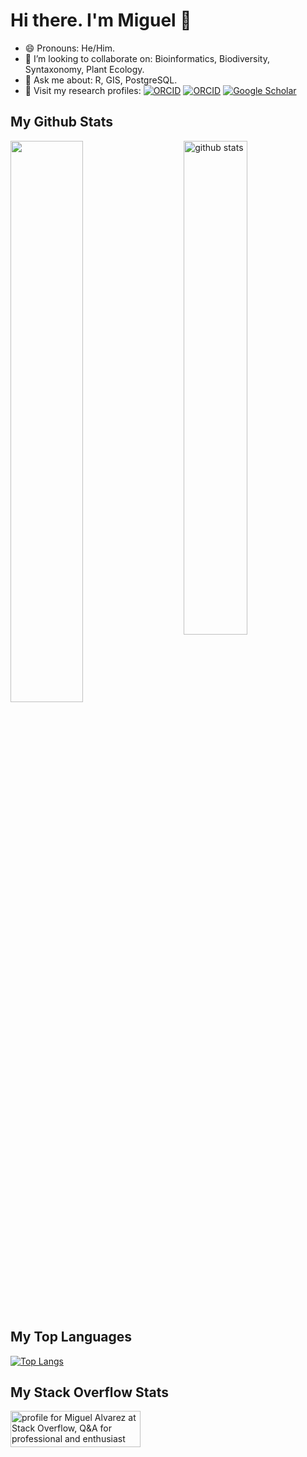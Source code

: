# Hi there. I'm Miguel 👋

- 😄 Pronouns: He/Him.
- 👯 I’m looking to collaborate on: Bioinformatics, Biodiversity, Syntaxonomy, Plant Ecology.
- 💬 Ask me about: R, GIS, PostgreSQL.
- :page_facing_up: Visit my research profiles:
  [![ORCID](https://img.shields.io/badge/RG-M_Alvarez-brightgreen.svg)](https://www.researchgate.net/profile/Miguel-Alvarez-9)
  [![ORCID](https://img.shields.io/badge/ORCID-0000--0003--1500--1834-green.svg)](https://orcid.org/0000-0003-1500-1834)
  [![Google Scholar](https://img.shields.io/badge/Google_Scholar-M_Alvarez-blue.svg)](https://scholar.google.de/citations?user=z29UaXQAAAAJ&hl)
  
## My Github Stats

<img src="https://github-readme-stats.vercel.app/api?username=kamapu&show_icons=true&theme=gotham" alt="github stats" width="45%" align="right"/>
<img src="https://github-readme-streak-stats.herokuapp.com/?user=kamapu&theme=dark" width="48%" >

## My Top Languages

[![Top Langs](https://github-readme-stats.vercel.app/api/top-langs/?username=kamapu&exclude_repo=kamapu,kamapu.github.io)](https://github.com/kamapu/github-readme-stats)

## My Stack Overflow Stats

<a href="https://stackoverflow.com/users/5846398/miguel-alvarez"><img src="https://stackoverflow.com/users/flair/5846398.png" width="208" height="58" alt="profile for Miguel Alvarez at Stack Overflow, Q&amp;A for professional and enthusiast programmers" title="profile for Miguel Alvarez at Stack Overflow, Q&amp;A for professional and enthusiast programmers"></a>

<!--
**kamapu/kamapu** is a ✨ _special_ ✨ repository because its `README.md` (this file) appears on your GitHub profile.

Here are some ideas to get you started:

- 🔭 I’m currently working on ...
- 🌱 I’m currently learning ...
- 👯 I’m looking to collaborate on ...
- 🤔 I’m looking for help with ...
- 💬 Ask me about ...
- 📫 How to reach me: ...
- 😄 Pronouns: ...
- ⚡ Fun fact: ...
-->
